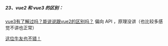 ##### 23、vue2 和 vue3 的区别：
[vue3有了解过吗？能说说跟vue2的区别吗？](https://vue3js.cn/interview/vue/vue3_vue2.html#%E4%B8%80%E3%80%81vue3%E4%BB%8B%E7%BB%8D) 偏向 API ，原理没讲（也比较多感觉不讲也正常）

[这位牛友也不错！](https://www.nowcoder.com/discuss/1021587?channel=-1&source_id=discuss_terminal_nctrack&trackId=undefined)
